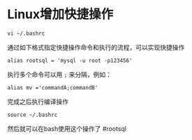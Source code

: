 # Linux增加快捷操作

```
vi ~/.bashrc
```

通过如下格式指定快捷操作命令和执行的流程，可以实现快捷操作

```
alias rootsql = 'mysql -u root -p123456'
```

执行多个命令可以用 `;` 来分隔，例如：
```
alias mv ='commandA;commandB'
```

完成之后执行编译操作

```
source ~/.bashrc
```

然后就可以在bash使用这个操作了
#rootsql

